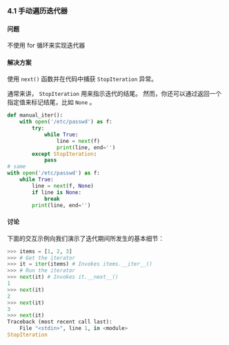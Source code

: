### 4.1 手动遍历迭代器

#### 问题

不使用 for 循环来实现迭代器

#### 解决方案

使用 `next()` 函数并在代码中捕获 `StopIteration` 异常。

通常来讲， `StopIteration` 用来指示迭代的结尾。 然而，你还可以通过返回一个指定值来标记结尾，比如 `None` 。 

```python
def manual_iter():
    with open('/etc/passwd') as f:
        try:
            while True:
                line = next(f)
                print(line, end='')
        except StopIteration:
            pass
# same
with open('/etc/passwd') as f:
    while True:
        line = next(f, None)
        if line is None:
            break
        print(line, end='')
```

#### 讨论

下面的交互示例向我们演示了迭代期间所发生的基本细节：

```python
>>> items = [1, 2, 3]
>>> # Get the iterator
>>> it = iter(items) # Invokes items.__iter__()
>>> # Run the iterator
>>> next(it) # Invokes it.__next__()
1
>>> next(it)
2
>>> next(it)
3
>>> next(it)
Traceback (most recent call last):
    File "<stdin>", line 1, in <module>
StopIteration
```

